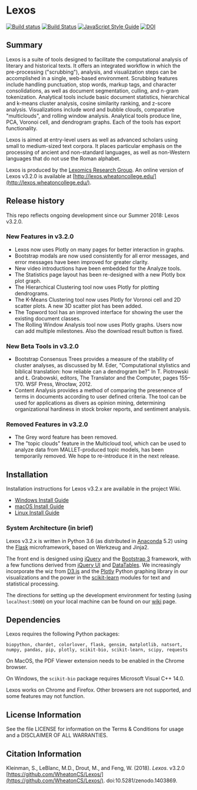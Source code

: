 # Lexos

[![Build status](https://ci.appveyor.com/api/projects/status/vqyfuqr15gfqj544/branch/master?svg=true)](https://ci.appveyor.com/project/chantisnake/lexos/branch/master)
[![Build Status](https://travis-ci.com/WheatonCS/Lexos.svg?branch=master)](https://travis-ci.com/WheatonCS/Lexos)
[![JavaScript Style Guide](https://img.shields.io/badge/code_style-standard-brightgreen.svg)](https://standardjs.com)
[![DOI](https://zenodo.org/badge/10040275.svg)](https://zenodo.org/record/1403869#.W4LuCRgpA5k)

## Summary

Lexos is a suite of tools designed to facilitate the computational analysis of literary and historical texts. It offers an integrated workflow in which the pre-processing ("scrubbing"), analysis, and visualization steps can be accomplished in a single, web-based environment. Scrubbing features include handling punctuation, stop words, markup tags, and character consolidations, as well as document segmentation, culling, and n-gram tokenization. Analytical tools include basic document statistics, hierarchical and k-means cluster analysis, cosine similarity ranking, and z-score analysis. Visualizations include word and bubble clouds, comparative "multiclouds", and rolling window analysis. Analytical tools produce line, PCA, Voronoi cell, and dendrogram graphs. Each of the tools has export functionality.

Lexos is aimed at entry-level users as well as advanced scholars using small to medium-sized text corpora. It places particular emphasis on the processing of ancient and non-standard languages, as well as non-Western languages that do not use the Roman alphabet.

Lexos is produced by the [Lexomics Research Group](http://lexomics.wheatoncollege.edu). An online version of Lexos v3.2.0 is available at [http://lexos.wheatoncollege.edu/](http://lexos.wheatoncollege.edu/).

## Release history

This repo reflects ongoing development since our Summer 2018: Lexos v3.2.0.

### New Features in v3.2.0

- Lexos now uses Plotly on many pages for better interaction in graphs.
- Bootstrap modals are now used consistently for all error messages, and error messages have been improved for greater clarity.
- New video introductions have been embedded for the Analyze tools.
- The Statistics page layout has been re-designed with a new Plotly box plot graph.
- The Hierarchical Clustering tool now uses Plotly for plotting dendrograms.
- The K-Means Clustering tool now uses Plotly for Voronoi cell and 2D scatter plots. A new 3D scatter plot has been added.
- The Topword tool has an improved interface for showing the user the existing document classes.
- The Rolling Window Analysis tool now uses Plotly graphs. Users now can add multiple milestones. Also the download result button is fixed.

### New Beta Tools in v3.2.0

- Bootstrap Consensus Trees provides a measure of the stability of cluster analyses, as discussed by M. Eder, "Computational stylistics and biblical translation: how reliable can a dendrogram be?" In T. Piotrowski and Ł. Grabowski, editors, The Translator and the Computer, pages 155–170. WSF Press, Wrocław, 2012.
- Content Analysis provides a method of comparing the presenence of terms in documents according to user defined criteria. The tool can be used for applications as divers as opinion mining, determining organizational hardiness in stock broker reports, and sentiment analysis.

### Removed Features in v3.2.0

- The Grey word feature has been removed.
- The "topic clouds" feature in the Multicloud tool, which can be used to analyze data from MALLET-produced topic models, has been temporarily removed. We hope to re-introduce it in the next release.

## Installation

Installation instructions for Lexos v3.2.x are available in the project Wiki.

- [Windows Install Guide](https://github.com/WheatonCS/Lexos/wiki/Windows-Install-Guide)
- [macOS Install Guide](https://github.com/WheatonCS/Lexos/wiki/macOS-Install-Guide)
- [Linux Install Guide](https://github.com/WheatonCS/Lexos/wiki/Linux-Install-Guide)

### System Architecture (in brief)

Lexos v3.2.x is written in Python 3.6 (as distributed in [Anaconda](https://www.continuum.io/downloads) 5.2) using the
[Flask](http://flask.pocoo.org/) microframework, based on Werkzeug and Jinja2.

The front end is designed using [jQuery](https://jquery.com/) and the [Bootstrap 3](http://getbootstrap.com/) framework, with a few functions derived from [jQuery UI](https://jqueryui.com/) and [DataTables](https://datatables.net/). We increasingly incorporate the wiz from
[D3.js](http://d3js.org/) and the [Plotly](https://plot.ly/python/) Python graphing library in our visualizations and the power in the
[scikit-learn](http://scikit-learn.org/stable/) modules for text and statistical processing.

The directions for setting up the development environment for testing (using `localhost:5000`) on your local machine can be found on our [wiki](https://github.com/WheatonCS/Lexos/wiki) page.

## Dependencies

Lexos requires the following Python packages:

`biopython, chardet, colorlover, flask, gensim, matplotlib, natsort, numpy, pandas, pip, plotly, scikit-bio, scikit-learn, scipy, requests`

On MacOS, the PDF Viewer extension needs to be enabled in the Chrome browser.

On Windows, the `scikit-bio` package requires Microsoft Visual C++ 14.0.

Lexos works on Chrome and Firefox. Other browsers are not supported, and some features may not function.

## License Information

See the file LICENSE for information on the
Terms & Conditions for usage and a DISCLAIMER OF ALL WARRANTIES.

## Citation Information

Kleinman, S., LeBlanc, M.D., Drout, M., and Feng, W. (2018). _Lexos_. v3.2.0 [https://github.com/WheatonCS/Lexos/](https://github.com/WheatonCS/Lexos/).
doi:10.5281/zenodo.1403869.
